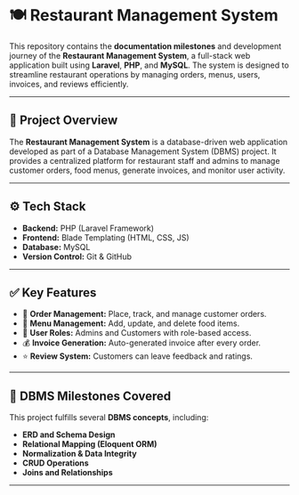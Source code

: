 # 🍽️ Restaurant Management System

This repository contains the **documentation milestones** and development journey of the **Restaurant Management System**, a full-stack web application built using **Laravel**, **PHP**, and **MySQL**. The system is designed to streamline restaurant operations by managing orders, menus, users, invoices, and reviews efficiently.

---

## 📌 Project Overview

The **Restaurant Management System** is a database-driven web application developed as part of a Database Management System (DBMS) project. It provides a centralized platform for restaurant staff and admins to manage customer orders, food menus, generate invoices, and monitor user activity.

---

## ⚙️ Tech Stack

- **Backend:** PHP (Laravel Framework)
- **Frontend:** Blade Templating (HTML, CSS, JS)
- **Database:** MySQL
- **Version Control:** Git & GitHub

---

## ✅ Key Features

- 🧾 **Order Management:** Place, track, and manage customer orders.
- 🍕 **Menu Management:** Add, update, and delete food items.
- 👥 **User Roles:** Admins and Customers with role-based access.
- 💰 **Invoice Generation:** Auto-generated invoice after every order.
- ⭐ **Review System:** Customers can leave feedback and ratings.

---

## 🧠 DBMS Milestones Covered

This project fulfills several **DBMS concepts**, including:

- **ERD and Schema Design**
- **Relational Mapping (Eloquent ORM)**
- **Normalization & Data Integrity**
- **CRUD Operations**
- **Joins and Relationships**

---
